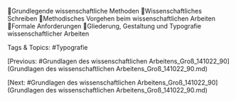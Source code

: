 Grundlegende wissenschaftliche Methoden
Wissenschaftliches Schreiben
Methodisches Vorgehen beim wissenschaftlichen Arbeiten
Formale Anforderungen
Gliederung, Gestaltung und Typografie wissenschaftlicher Arbeiten

   Tags & Topics:
   #Typografie

[Previous: #Grundlagen des wissenschaftlichen Arbeitens_Groß_141022_90](Grundlagen des wissenschaftlichen Arbeitens_Groß_141022_90.md)

[Next: #Grundlagen des wissenschaftlichen Arbeitens_Groß_141022_90](Grundlagen des wissenschaftlichen Arbeitens_Groß_141022_90.md)